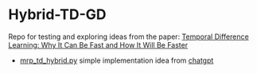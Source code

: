 # Hybrid-TD-GD

Repo for testing and exploring ideas from the paper: [Temporal Difference Learning: Why It Can Be Fast and How It Will Be Faster](https://openreview.net/pdf?id=j3bKnEidtT)

- [mrp_td_hybrid.py](mrp_td_hybrid.py) simple implementation idea from [chatgpt](https://chatgpt.com/c/67a9b591-c01c-8013-a03a-8edbbb7e909e)
